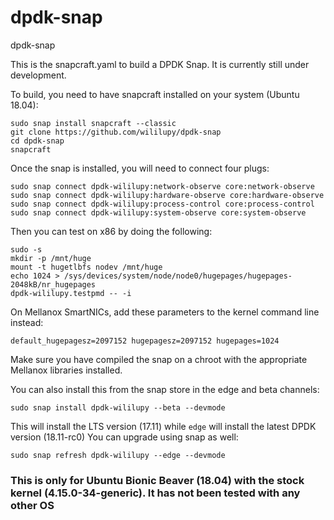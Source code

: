 # dpdk-snap
dpdk-snap

This is the snapcraft.yaml to build a DPDK Snap.
It is currently still under development.

To build, you need to have snapcraft installed on your system (Ubuntu 18.04):

```
sudo snap install snapcraft --classic 
git clone https://github.com/wililupy/dpdk-snap
cd dpdk-snap
snapcraft
```
Once the snap is installed, you will need to connect four plugs:

```
sudo snap connect dpdk-wililupy:network-observe core:network-observe
sudo snap connect dpdk-wililupy:hardware-observe core:hardware-observe
sudo snap connect dpdk-wililupy:process-control core:process-control
sudo snap connect dpdk-wililupy:system-observe core:system-observe
```
Then you can test on x86 by doing the following:

```
sudo -s
mkdir -p /mnt/huge
mount -t hugetlbfs nodev /mnt/huge
echo 1024 > /sys/devices/system/node/node0/hugepages/hugepages-2048kB/nr_hugepages
dpdk-wililupy.testpmd -- -i
```

On Mellanox SmartNICs, add these parameters to the kernel command line instead:

    default_hugepagesz=2097152 hugepagesz=2097152 hugepages=1024

Make sure you have compiled the snap on a chroot with the appropriate Mellanox libraries installed.

You can also install this from the snap store in the edge and beta channels:

`sudo snap install dpdk-wililupy --beta --devmode`

This will install the LTS version (17.11) while `edge` will install the latest DPDK version (18.11-rc0)
You can upgrade using snap as well:

`sudo snap refresh dpdk-wililupy --edge --devmode`

### This is only for Ubuntu Bionic Beaver (18.04) with the stock kernel (4.15.0-34-generic). It has not been tested with any other OS
